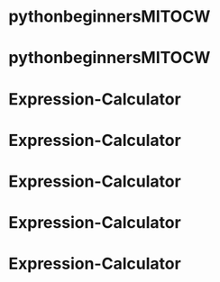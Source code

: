 # pythonbeginnersMITOCW
# pythonbeginnersMITOCW
# Expression-Calculator
# Expression-Calculator
# Expression-Calculator
# Expression-Calculator
# Expression-Calculator
